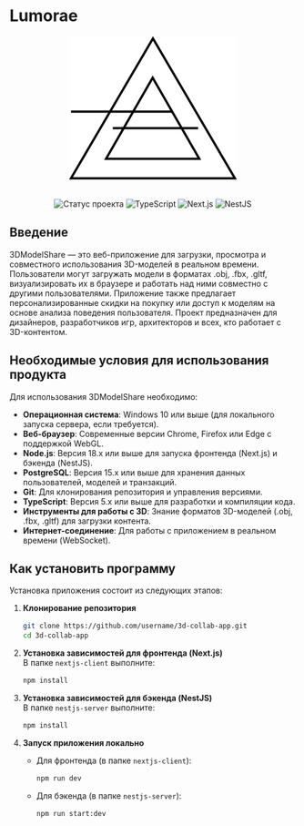 # Lumorae
<div align="center">
	
<picture>
  <source srcset="/product-logo-w.svg" media="(prefers-color-scheme: dark)">
  <img src="/product-logo-b.svg" alt="Ваш логотип">
</picture>

<br>
<br>

</div>

<div align="center">
	
![Статус проекта](https://img.shields.io/badge/Статус-В_разработке-yellow)
![TypeScript](https://img.shields.io/badge/TypeScript-5.9.2-blue) 
![Next.js](https://img.shields.io/badge/Next.js-15.5.2-black)
![NestJS](https://img.shields.io/badge/NestJS-11.0.10-red)
 
</div>


## Введение

3DModelShare — это веб-приложение для загрузки, просмотра и совместного использования 3D-моделей в реальном времени. Пользователи могут загружать модели в форматах .obj, .fbx, .gltf, визуализировать их в браузере и работать над ними совместно с другими пользователями. Приложение также предлагает персонализированные скидки на покупку или доступ к моделям на основе анализа поведения пользователя. Проект предназначен для дизайнеров, разработчиков игр, архитекторов и всех, кто работает с 3D-контентом.

## Необходимые условия для использования продукта

Для использования 3DModelShare необходимо:

- **Операционная система**: Windows 10 или выше (для локального запуска сервера, если требуется).
- **Веб-браузер**: Современные версии Chrome, Firefox или Edge с поддержкой WebGL.
- **Node.js**: Версия 18.x или выше для запуска фронтенда (Next.js) и бэкенда (NestJS).
- **PostgreSQL**: Версия 15.x или выше для хранения данных пользователей, моделей и транзакций.
- **Git**: Для клонирования репозитория и управления версиями.
- **TypeScript**: Версия 5.x или выше для разработки и компиляции кода.
- **Инструменты для работы с 3D**: Знание форматов 3D-моделей (.obj, .fbx, .gltf) для загрузки контента.
- **Интернет-соединение**: Для работы с приложением в реальном времени (WebSocket).

## Как установить программу

Установка приложения состоит из следующих этапов:

1. **Клонирование репозитория**  
	 ```bash
	 git clone https://github.com/username/3d-collab-app.git
	 cd 3d-collab-app
	 ```

2. **Установка зависимостей для фронтенда (Next.js)**  
	 В папке `nextjs-client` выполните:
	 ```bash
	 npm install
	 ```

3. **Установка зависимостей для бэкенда (NestJS)**  
	 В папке `nestjs-server` выполните:
	 ```bash
	 npm install
	 ```
4. **Запуск приложения локально**  
	 - Для фронтенда (в папке `nextjs-client`):
		 ```bash
		 npm run dev
		 ```
	 - Для бэкенда (в папке `nestjs-server`):
		 ```bash
		 npm run start:dev
		 ```
